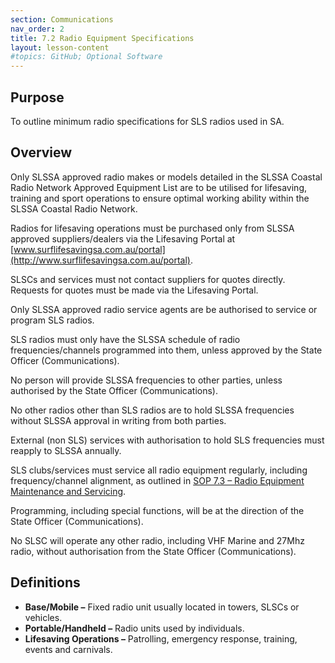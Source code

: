 ```yaml
---
section: Communications
nav_order: 2
title: 7.2 Radio Equipment Specifications
layout: lesson-content
#topics: GitHub; Optional Software
---
```


## Purpose

To outline minimum radio specifications for SLS radios used in SA.

## Overview

Only SLSSA approved radio makes or models detailed in the SLSSA Coastal Radio Network Approved Equipment List are to be utilised for lifesaving, training and sport operations to ensure optimal working ability within the SLSSA Coastal Radio Network.

Radios for lifesaving operations must be purchased only from SLSSA approved suppliers/dealers via the Lifesaving Portal at [www.surflifesavingsa.com.au/portal](http://www.surflifesavingsa.com.au/portal).

SLSCs and services must not contact suppliers for quotes directly. Requests for quotes must be made via the Lifesaving Portal.

Only SLSSA approved radio service agents are be authorised to service or program SLS radios.

SLS radios must only have the SLSSA schedule of radio frequencies/channels programmed into them, unless approved by the State Officer (Communications).

No person will provide SLSSA frequencies to other parties, unless authorised by the State Officer (Communications).

No other radios other than SLS radios are to hold SLSSA frequencies without SLSSA approval in writing from both parties.

External (non SLS) services with authorisation to hold SLS frequencies must reapply to SLSSA annually.

SLS clubs/services must service all radio equipment regularly, including frequency/channel alignment, as outlined in [SOP 7.3 – Radio Equipment Maintenance and Servicing](../7-communications/7.3-radio-equipment-maintenance-and-servicing.md).

Programming, including special functions, will be at the direction of the State Officer (Communications).

No SLSC will operate any other radio, including VHF Marine and 27Mhz radio, without authorisation from the State Officer (Communications).

## Definitions

- **Base/Mobile –** Fixed radio unit usually located in towers, SLSCs or vehicles.
- **Portable/Handheld –** Radio units used by individuals.
- **Lifesaving Operations –** Patrolling, emergency response, training, events and carnivals.